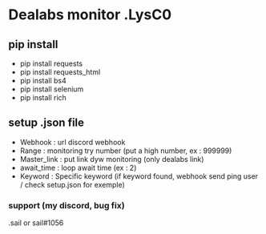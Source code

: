 # Dealabs monitor .LysC0

## pip install 

- pip install requests
- pip install requests_html
- pip install bs4
- pip install selenium
- pip install rich

## setup .json file

- Webhook : url discord webhook
- Range : monitoring try number (put a high number, ex : 999999)
- Master_link : put link dyw monitoring (only dealabs link)
- await_time : loop await time (ex : 2)
- Keyword : Specific keyword (if keyword found, webhook send ping user / check setup.json for exemple)

### support (my discord, bug fix)

.sail or sail#1056
